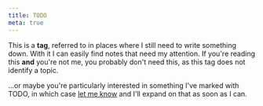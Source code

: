 ```yaml
---
title: TODO
meta: true
---
```


This is a **tag**, referred to in places where I still need to write something down. With it I can easily find notes that need my attention. If you're reading this **and** you're not me, you probably don't need this, as this tag does not identify a topic.

...or maybe you're particularly interested in something I've marked with TODO, in which case [let me know](https://dside.ru/en/) and I'll expand on that as soon as I can.

